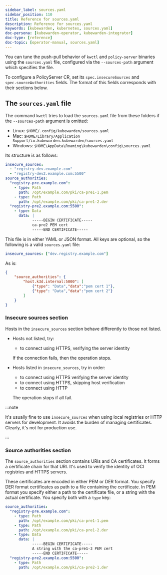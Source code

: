 ```yaml
---
sidebar_label: sources.yaml
sidebar_position: 110
title: Reference for sources.yaml
description: Reference for sources.yaml
keywords: [kubewarden, kubernetes, sources.yaml]
doc-persona: [kubewarden-operator, kubewarden-integrator]
doc-type: [reference]
doc-topic: [operator-manual, sources.yaml]
---
```


<head>
  <link rel="canonical" href="https://docs.kubewarden.io/reference/sources_yaml"/>
</head>



You can tune the push-pull behavior of `kwctl` and `policy-server` binaries
using the `sources.yaml` file, configured via the `--sources-path` argument which specifies the file.

To configure a PolicyServer CR, set its `spec.insecureSources` and `spec.sourceAuthorities` fields. The format
of this fields corresponds with their sections below.

## The `sources.yaml` file

The command `kwctl` tries to load the `sources.yaml` file from these folders if the `--sources-path` argument is omitted:
- Linux: `$HOME/.config/kubewarden/sources.yaml`
- Mac: `$HOME/Library/Application Support/io.kubewarden.kubewarden/sources.yaml`
- Windows: `$HOME\AppData\Roaming\kubewarden\config\sources.yaml`

Its structure is as follows:

```yaml
insecure_sources:
  - "registry-dev.example.com"
  - "registry-dev2.example.com:5500"
source_authorities:
  "registry-pre.example.com":
    - type: Path
      path: /opt/example.com/pki/ca-pre1-1.pem
    - type: Path
      path: /opt/example.com/pki/ca-pre1-2.der
  "registry-pre2.example.com:5500":
    - type: Data
      data: |
            -----BEGIN CERTIFICATE-----
            ca-pre2 PEM cert
            -----END CERTIFICATE-----
```

This file is in either YAML or JSON format.
All keys are optional, so the following is a valid `sources.yaml` file:

```yaml
insecure_sources: ["dev.registry.example.com"]
```

As is:

```json
{
    "source_authorities": {
        "host.k3d.internal:5000": [
            {"type": "Data","data":"pem cert 1"},
            {"type": "Data","data":"pem cert 2"}
        ]
    }
}
```

### Insecure sources section

Hosts in the `insecure_sources` section behave differently to those not listed.

- Hosts not listed, try:
  - to connect using HTTPS, verifying the server identity

  If the connection fails, then the operation stops.

- Hosts listed in `insecure_sources`, try in order:
  - to connect using HTTPS verifying the server identity
  - to connect using HTTPS, skipping host verification
  - to connect using HTTP

  The operation stops if all fail.

:::note

It's usually fine to use `insecure_sources` when using local registries or
HTTP servers for development.
It avoids the burden of managing certificates.
Clearly, it's not for production use.

:::

### Source authorities section

The `source_authorities` section contains URIs and CA certificates.
It forms a certificate chain for that URI.
It's used to verify the identity of OCI registries and HTTPS servers.

These certificates are encoded in either PEM or DER format.
You specify DER format certificates as path to a file containing the certificate.
In PEM format you specify either a path to the certificate file, or a string with the actual certificate.
You specify both with a `type` key:

```yaml
source_authorities:
  "registry-pre.example.com":
    - type: Path
      path: /opt/example.com/pki/ca-pre1-1.pem
    - type: Path
      path: /opt/example.com/pki/ca-pre1-2.der
    - type: Data
      data: |
            -----BEGIN CERTIFICATE-----
            A string with the ca-pre1-3 PEM cert
            -----END CERTIFICATE-----
  "registry-pre2.example.com:5500":
    - type: Path
      path: /opt/example.com/pki/ca-pre2-1.der
```
